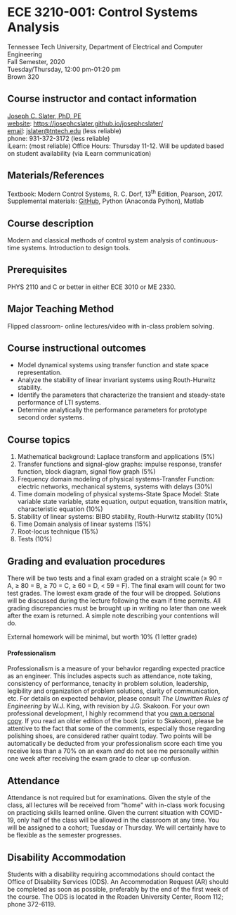 

#   ECE 3210-001: Control Systems Analysis
Tennessee Tech University, Department of Electrical and Computer Engineering  
Fall Semester, 2020  
Tuesday/Thursday, 12:00 pm-01:20 pm  
Brown 320  

##  Course instructor and contact information

[Joseph C. Slater, PhD, PE](https://josephcslater.github.io/josephcslater/)  
[website](https://josephcslater.github.io/josephcslater/): https://josephcslater.github.io/josephcslater/  
[email](mailto:jslater@tntech.edu): jslater@tntech.edu (less reliable)  
phone: 931-372-3172 (less reliable)  
iLearn: (most reliable)
Office Hours: Thursday 11-12. Will be updated based on student availability (via iLearn communication)

##  Materials/References
Textbook: Modern Control Systems, R. C. Dorf, 13<sup>th</sup> Edition, Pearson, 2017.  
Supplemental materials: [GitHub](https://github.com/josephcslater/Tennessee_Tech_ECE_3210), Python (Anaconda Python), Matlab

##  Course description
Modern and classical methods of control system analysis of continuous-time systems. Introduction to design tools.

##  Prerequisites
PHYS 2110 and C or better in either ECE 3010 or ME 2330.

##  Major Teaching Method
Flipped classroom- online lectures/video with in-class problem solving.

##  Course instructional outcomes
- Model dynamical systems using transfer function and state space representation.
- Analyze the stability of linear invariant systems using Routh-Hurwitz stability.
- Identify the parameters that characterize the  transient and steady-state performance of LTI systems.
- Determine analytically the performance parameters for prototype second order systems.

##  Course topics
1.  Mathematical background: Laplace transform and applications (5%)
2.  Transfer functions and signal-glow graphs: impulse response,
transfer function, block diagram, signal flow graph (5%)
3.  Frequency domain modeling of physical systems-Transfer Function:
electric networks, mechanical systems, systems with delays (30%)
4.  Time domain modeling of physical systems-State Space Model: State
variable state variable, state equation, output equation,
transition matrix, characteristic equation (10%)
5.  Stability of linear systems: BIBO stability, Routh-Hurwitz stability
(10%)
6.  Time Domain analysis of linear systems (15%)
7.  Root-locus technique (15%)
8.  Tests (10%)

## Grading and evaluation procedures
There will be two tests and a final exam graded on a straight scale (≥ 90 = A, ≥ 80 = B, ≥ 70 = C, ≥ 60 = D, < 59 = F). The final exam will count for two test grades. The lowest exam grade of the four will be dropped. Solutions will be discussed during the lecture following the exam if time permits. All grading discrepancies must be brought up in writing no later than one week after the exam is returned. A simple note describing your contentions will do.

External homework will be minimal, but worth 10% (1 letter grade)

#### Professionalism
Professionalism is a measure of your behavior regarding expected practice as an engineer. This includes aspects such as attendance, note taking, consistency of performance, tenacity in problem solution, leadership, legibility and organization of problem solutions, clarity of communication, etc. For details on expected behavior, please consult *The Unwritten Rules of Engineering* by W.J. King, with revision by J.G. Skakoon. For your own professional development, I highly recommend that you [own a personal copy](https://www.amazon.com/Unwritten-Laws-Engineering-James-Skakoon-dp-0791861961/dp/0791861961/ref=mt_other?_encoding=UTF8&me=&qid=). If you read an older edition of the book (prior to Skakoon), please be attentive to the fact that some of the comments, especially those regarding polishing shoes, are considered rather quaint today. Two points will be automatically be deducted from your professionalism score each time you receive less than a 70% on an exam *and* do not see me personally within one week after receiving the exam grade to clear up confusion.

##  Attendance
Attendance is not required but for examinations. Given the style of the class, all lectures will be received from "home" with in-class work focusing on practicing skills learned online.
Given the current situation with COVID-19, only half of the class will be allowed in the classroom at any time. You will be assigned to a cohort; Tuesday or Thursday. We will certainly have to be flexible as the semester progresses.

##  Disability Accommodation
Students with a disability requiring accommodations should contact the Office of Disability Services (ODS). An Accommodation Request (AR) should be completed as soon as possible, preferably by the end of the first week of the course. The ODS is located in the Roaden University Center, Room 112; phone 372-6119.
